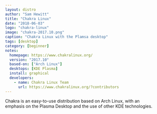 ```yaml
---
layout: distro
author: "Sam Hewitt"
title: "Chakra Linux"
date: "2018-06-03"
logo: "chakra-linux"
image: "chakra-2017.10.png"
caption: "Chakra Linux with the Plamsa desktop"
tags: [desktop]
category: [beginner]
notes:
  homepage: https://www.chakralinux.org/
  version: "2017.10"
  based-on: ["Arch Linux"]
  desktops: [KDE Plasma]
  install: graphical
  developers:
    - name: Chakra Linux Team
      url: https://www.chakralinux.org/?contributors
---
```


Chakra is an easy-to-use distribution based on Arch Linux, with an emphasis on the Plasma Desktop and the use of other KDE technologies.
